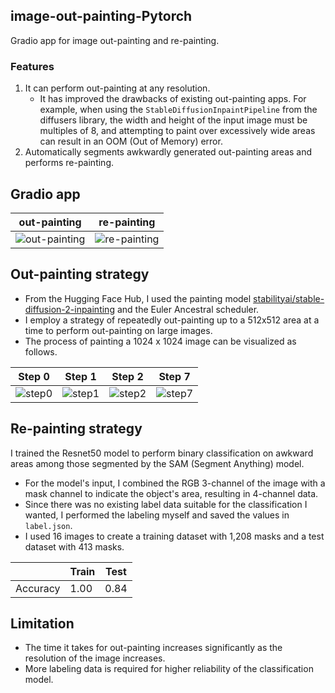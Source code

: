 ## image-out-painting-Pytorch

Gradio app for image out-painting and re-painting.

### Features

1. It can perform out-painting at any resolution.
   - It has improved the drawbacks of existing out-painting apps. For example, when using the `StableDiffusionInpaintPipeline` from the diffusers library, the width and height of the input image must be multiples of 8, and attempting to paint over excessively wide areas can result in an OOM (Out of Memory) error.
2. Automatically segments awkwardly generated out-painting areas and performs re-painting.

## Gradio app

| out-painting                                                                                                              | re-painting                                                                                                              |
| ------------------------------------------------------------------------------------------------------------------------- | ------------------------------------------------------------------------------------------------------------------------ |
| ![out-painting](https://github.com/SIC98/image-out-painting-Pytorch/assets/51232785/a6e66483-725f-4fde-b02b-d2c5d13597b4) | ![re-painting](https://github.com/SIC98/image-out-painting-Pytorch/assets/51232785/059ffcad-156d-4b27-8366-b4d0f5b6c2ae) |

## Out-painting strategy

- From the Hugging Face Hub, I used the painting model [stabilityai/stable-diffusion-2-inpainting](https://huggingface.co/stabilityai/stable-diffusion-2-inpainting) and the Euler Ancestral scheduler.
- I employ a strategy of repeatedly out-painting up to a 512x512 area at a time to perform out-painting on large images.
- The process of painting a 1024 x 1024 image can be visualized as follows.

| Step 0                                                                                                             | Step 1                                                                                                             | Step 2                                                                                                             | Step 7                                                                                                             |
| ------------------------------------------------------------------------------------------------------------------ | ------------------------------------------------------------------------------------------------------------------ | ------------------------------------------------------------------------------------------------------------------ | ------------------------------------------------------------------------------------------------------------------ |
| ![step0](https://github.com/SIC98/image-out-painting-Pytorch/assets/51232785/5918afdb-e5f1-4190-a063-caeeca3228d7) | ![step1](https://github.com/SIC98/image-out-painting-Pytorch/assets/51232785/d4f1f2aa-d65d-455f-a553-8b68ca3ec78a) | ![step2](https://github.com/SIC98/image-out-painting-Pytorch/assets/51232785/1dbf77de-d5ee-4c77-ae6f-6f2e58927465) | ![step7](https://github.com/SIC98/image-out-painting-Pytorch/assets/51232785/87ddcfd5-9bdb-4510-babe-ebaec2cf84f5) |


## Re-painting strategy

I trained the Resnet50 model to perform binary classification on awkward areas among those segmented by the SAM (Segment Anything) model.

- For the model's input, I combined the RGB 3-channel of the image with a mask channel to indicate the object's area, resulting in 4-channel data.
- Since there was no existing label data suitable for the classification I wanted, I performed the labeling myself and saved the values in `label.json`.
- I used 16 images to create a training dataset with 1,208 masks and a test dataset with 413 masks.

|          | Train | Test |
| -------- | ----- | ---- |
| Accuracy | 1.00  | 0.84 |

## Limitation

- The time it takes for out-painting increases significantly as the resolution of the image increases.
- More labeling data is required for higher reliability of the classification model.





